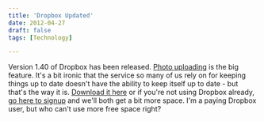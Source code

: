```yaml
---
title: 'Dropbox Updated'
date: 2012-04-27
draft: false
tags: [Technology]

---
```


Version 1.40 of Dropbox has been released. [Photo uploading](http://blog.dropbox.com/?p=1165) is the big feature. It's a bit ironic that the service so many of us rely on for keeping things up to date doesn't have the ability to keep itself up to date - but that's the way it is. [Download it here](https://www.dropbox.com/install) or if you're not using Dropbox already, [go here to signup](http://db.tt/czHe7sK) and we'll both get a bit more space. I'm a paying Dropbox user, but who can't use more free space right?